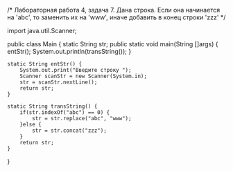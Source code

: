 /*
 Лабораторная работа 4, задача 7.
Дана строка. Если она начинается на 'abc', то заменить их на 'www', 
иначе добавить в конец строки 'zzz'
 */

import java.util.Scanner;

public class Main {
	static String str;
	public static void main(String []args) {
		entStr();
		System.out.println(transString());
	}
	
	static String entStr() {
		System.out.print("Введите строку ");
		Scanner scanStr = new Scanner(System.in);
		str = scanStr.nextLine();
		return str;
	}
	
	static String transString() {
		if(str.indexOf("abc") == 0) {
			str = str.replace("abc", "www");
		}else {
			str = str.concat("zzz");
		}
		return str;
	}
}
